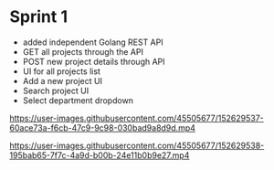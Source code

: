 # Sprint 1

- added independent Golang REST API
- GET all projects through the API
- POST new project details through API
- UI for all projects list
- Add a new project UI
- Search project UI
- Select department dropdown



https://user-images.githubusercontent.com/45505677/152629537-60ace73a-f6cb-47c9-9c98-030bad9a8d9d.mp4



https://user-images.githubusercontent.com/45505677/152629538-195bab65-7f7c-4a9d-b00b-24e11b0b9e27.mp4

